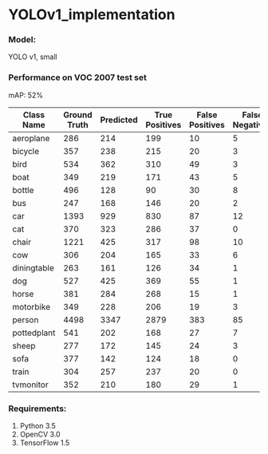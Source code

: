 # YOLOv1_implementation

### Model:
YOLO v1, small

### Performance on VOC 2007 test set

mAP: 52%

Class Name | Ground Truth | Predicted | True Positives | False Positives | False Negatives | Avg. Precision
--- | --- | --- | --- | --- | --- | ---
aeroplane | 286 | 214 | 199 | 10 | 5 | 0.6908
bicycle | 357 | 238 | 215 | 20 | 3 | 0.5873
bird | 534 | 362 | 310 | 49 | 3 | 0.5514
boat | 349 | 219 | 171 | 43 | 5 | 0.4506
bottle | 496 | 128 |  90 | 30 | 8 | 0.1569
bus | 247 | 168 | 146 | 20 | 2 | 0.5744
car | 1393 | 929 | 830 | 87 | 12 | 0.5853
cat | 370  | 323 | 286 | 37 |  0 | 0.7493
chair | 1221 | 425 | 317 | 98 | 10 | 0.2160
cow | 306 | 204 | 165 | 33 | 6 | 0.4830
diningtable | 263 | 161 | 126 | 34 | 1 | 0.4483
dog | 527 | 425 | 369 | 55 | 1 | 0.6727
horse | 381 | 284 | 268 | 15 | 1 | 0.6952
motorbike | 349 | 228 | 206 | 19 | 3 | 0.5620
person | 4498 | 3347 | 2879 | 383 | 85 | 0.6223
pottedplant | 541 | 202 | 168 | 27 | 7 | 0.2881
sheep | 277 | 172 | 145 | 24 | 3 | 0.5015
sofa | 377 | 142 | 124 | 18 | 0 | 0.3131
train | 304 | 257 | 237 | 20 | 0 | 0.7719
tvmonitor | 352 | 210 | 180 | 29 | 1 | 0.4944
        


### Requirements:
1. Python 3.5
2. OpenCV 3.0
3. TensorFlow 1.5
